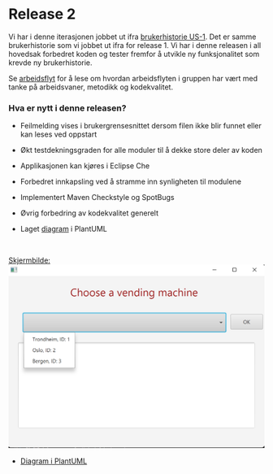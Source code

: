 # Release 2


Vi har i denne iterasjonen jobbet ut ifra [brukerhistorie US-1](/docs/Brukerhistorier.md). Det er samme brukerhistorie som vi jobbet ut ifra for release 1. Vi har i denne releasen i all hovedsak forbedret koden og tester fremfor å utvikle ny funksjonalitet som krevde ny brukerhistorie.

Se [arbeidsflyt](/docs/release2/Arbeidsflyt_2.md) for å lese om hvordan arbeidsflyten i gruppen har vært med tanke på arbeidsvaner, metodikk og kodekvalitet.

### Hva er nytt i denne releasen?

- Feilmelding vises i brukergrensesnittet dersom filen ikke blir funnet eller kan leses ved oppstart
- Økt testdekningsgraden for alle moduler til å dekke store deler av koden
- Applikasjonen kan kjøres i Eclipse Che
- Forbedret innkapsling ved å stramme inn synligheten til modulene
- Implementert Maven Checkstyle og SpotBugs
- Øvrig forbedring av kodekvalitet generelt

- Laget [diagram](/docs/diagrams/ClassDiagram.wsd) i PlantUML

<br/>


[Skjermbilde:](/docs/release1/skjermbildeApp.png)
![Alt text](/docs/release1/skjermbildeApp.png)


- [Diagram i PlantUML](../docs/diagrams/ClassDiagram.wsd)